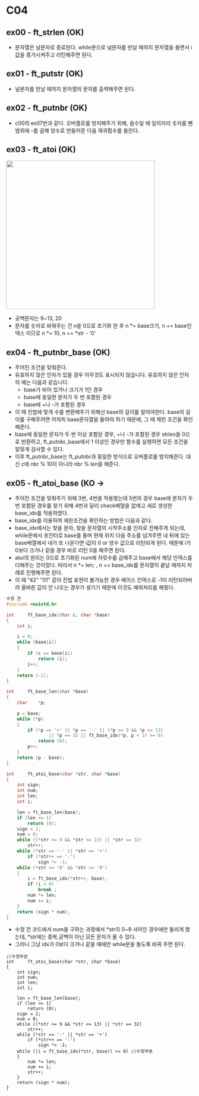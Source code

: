 # C04
## ex00 - ft_strlen (OK)
* 문자열은 널문자로 종료된다. while문으로 널문자를 만날 때까지 문자열을 돌면서 i값을 증가시켜주고 리턴해주면 된다.

## ex01 - ft_putstr (OK)
* 널문자를 만날 때까지 문자열의 문자를 출력해주면 된다.

## ex02 - ft_putnbr (OK)
* c00의 ex07번과 같다. 오버플로를 방지해주기 위해, 음수일 때 일의자리 숫자를 뺀 범위에 -를 곱해 양수로 만들어준 다음 재귀함수를 돌린다.

## ex03 - ft_atoi (OK)
  <img src="https://t1.daumcdn.net/cfile/tistory/216CE84C52694FF020" height=400>
  
* 공백문자는 9~13, 20
* 문자를 숫자로 바꿔주는 건 n을 0으로 초기화 한 후 n \*= base크기, n += base인덱스 이므로 n \*= 10, n += \*str - '0'

## ex04 - ft_putnbr_base (OK)
* 주어진 조건을 맞춰준다.
* 유효하지 않은 인자가 있을 경우 아무것도 표시되지 않습니다. 유효하지 않은 인자의 예는 다음과 같습니다.
  - base가 비어 있거나 크기가 1인 경우
  - base에 동일한 문자가 두 번 포함된 경우
  - base에 +나 -가 포함된 경우
* 이 때 진법에 맞게 수를 변환해주기 위해선 base의 길이를 알아야한다. base의 길이를 구해주려면 어차피 base문자열을 돌아야 하기 때문에, 그 때 제한 조건을 확인해준다.
* base에 동일한 문자가 두 번 이상 포함된 경우, +나 -가 포함된 경우 strlen을 0으로 반환하고, ft_putnbr_base에서 1 이상인 경우만 함수를 실행하면 모든 조건을 알맞게 검사할 수 있다.
* 이후 ft_putnbr_base는 ft_putnbr과 동일한 방식으로 오버플로를 방지해준다. 대신 c에 nbr % 10이 아니라 nbr % len을 해준다.

## ex05 - ft_atoi_base (KO -> 
* 주어진 조건을 맞춰주기 위해 3번, 4번을 적용했는데 5번의 경우 base에 문자가 두 번 포함된 경우를 찾기 위해 4번과 달리 check배열을 없애고 새로 생성한 base_idx를 적용하였다.
* base_idx를 이용하여 제한조건을 확인하는 방법은 다음과 같다.
* base_idx에서는 찾을 문자, 찾을 문자열의 시작주소를 인자로 전해주게 되는데, while문에서 포인터로 base를 돌며 현재 위치 다음 주소를 넘겨주면 내 뒤에 있는 base배열에서 내가 또 나온다면
 i값이 0 or 양수 값으로 리턴되게 된다. 때문에 i가 0보다 크거나 같을 경우 바로 리턴 0을 해주면 된다.
* atoi의 원리는 0으로 초기화된 num에 자릿수를 곱해주고 base에서 해당 인덱스를 더해주는 것이었다. 따라서 n \*= len; , n += base_idx를 문자열이 끝날 때까지 차례로 진행해주면 된다.
* 이 때 "42" "01" 같이 진법 표현이 불가능한 경우 베이스 인덱스로 -1이 리턴되어버려 올바른 값이 안 나오는 경우가 생기기 때문에 이것도 예외처리를 해줬다.

```c
수정 전
#include <unistd.h>

int		ft_base_idx(char c, char *base)
{
	int i;

	i = 0;
	while (base[i])
	{
		if (c == base[i])
			return (i);
		i++;
	}
	return (-1);
}

int		ft_base_len(char *base)
{
	char	*p;

	p = base;
	while (*p)
	{
		if (*p == '+' || *p == '-' || (*p >= 9 && *p <= 13)
				|| *p == 32 || ft_base_idx(*p, p + 1) >= 0)
			return (0);
		p++;
	}
	return (p - base);
}

int		ft_atoi_base(char *str, char *base)
{
	int sign;
	int num;
	int len;
	int i;

	len = ft_base_len(base);
	if (len <= 1)
		return (0);
	sign = 1;
	num = 0;
	while ((*str >= 9 && *str <= 13) || *str == 32)
		str++;
	while (*str == '-' || *str == '+')
		if (*str++ == '-')
			sign *= -1;
	while (*str >= '0' && *str <= '9')
	{
		i = ft_base_idx(*str++, base);
		if (i < 0)
			break ;
		num *= len;
		num += i;
	}
	return (sign * num);
}
```
* 수정 전 코드에서 num을 구하는 과정에서 \*str이 0~9 사이인 경우에만 돌리게 했는데, \*str에는 중복,공백이 아닌 모든 문자가 올 수 있다.
* 그러니 그냥 idx가 0보다 크거나 같을 때에만 while문을 돌도록 바꿔 주면 된다.
```
//수정부분
int		ft_atoi_base(char *str, char *base)
{
	int sign;
	int num;
	int len;
	int i;

	len = ft_base_len(base);
	if (len <= 1)
		return (0);
	sign = 1;
	num = 0;
	while ((*str >= 9 && *str <= 13) || *str == 32)
		str++;
	while (*str == '-' || *str == '+')
		if (*str++ == '-')
			sign *= -1;
	while ((i = ft_base_idx(*str, base)) >= 0) //수정부분
	{
		num *= len;
		num += i;
		str++;
	}
	return (sign * num);
}
```

